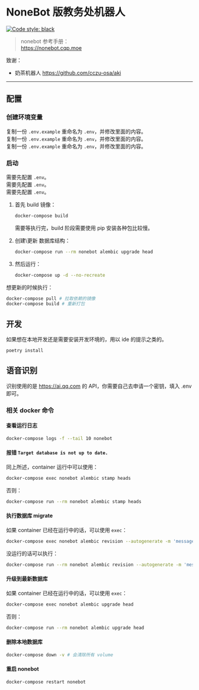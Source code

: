 # NoneBot 版教务处机器人

[![Code style: black](https://img.shields.io/badge/code%20style-black-000000.svg)](https://github.com/psf/black)

> nonebot 参考手册：  
> <https://nonebot.cqp.moe>

致谢：

- 奶茶机器人 <https://github.com/cczu-osa/aki>

---

## 配置

### 创建环境变量

复制一份 `.env.example` 重命名为 `.env`，并修改里面的内容。  
复制一份 `.env.example` 重命名为 `.env`，并修改里面的内容。  
复制一份 `.env.example` 重命名为 `.env`，并修改里面的内容。  

### 启动

需要先配置 `.env`。  
需要先配置 `.env`。  
需要先配置 `.env`。  

1. 首先 build 镜像：

    ```sh
    docker-compose build
    ```

    需要等执行完，build 阶段需要使用 pip 安装各种包比较慢。

2. 创建\更新 数据库结构：

    ```sh
    docker-compose run --rm nonebot alembic upgrade head
    ```

3. 然后运行：

    ```sh
    docker-compose up -d --no-recreate
    ```

想更新的时候执行：

```sh
docker-compose pull # 拉取依赖的镜像
docker-compose build # 重新打包
```

## 开发

如果想在本地开发还是需要安装开发环境的，用以 ide 的提示之类的。

```sh
poetry install
```

## 语音识别

识别使用的是 <https://ai.qq.com> 的 API，你需要自己去申请一个密钥，填入 .env 即可。

### 相关 docker 命令

#### 查看运行日志

```sh
docker-compose logs -f --tail 10 nonebot
```

#### 报错 `Target database is not up to date.`

同上所述，container 运行中可以使用：

```sh
docker-compose exec nonebot alembic stamp heads
```

否则：

```sh
docker-compose run --rm nonebot alembic stamp heads
```

#### 执行数据库 migrate

如果 container 已经在运行中的话，可以使用 `exec`：

```sh
docker-compose exec nonebot alembic revision --autogenerate -m 'message'
```

没运行的话可以执行：

```sh
docker-compose run --rm nonebot alembic revision --autogenerate -m 'message'
```

#### 升级到最新数据库

如果 container 已经在运行中的话，可以使用 `exec`：

```sh
docker-compose exec nonebot alembic upgrade head
```

否则：

```sh
docker-compose run --rm nonebot alembic upgrade head
```

#### 删除本地数据库

```sh
docker-compose down -v # 会清除所有 volume
```

#### 重启 nonebot

```sh
docker-compose restart nonebot
```
